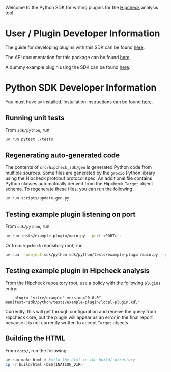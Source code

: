 Welcome to the Python SDK for writing plugins for the [Hipcheck][hipcheck-site] analysis tool.

# User / Plugin Developer Information

The guide for developing plugins with this SDK can be found [here][python-sdk-guide].

The API documentation for this package can be found [here][python-sdk-api-docs].

A dummy example plugin using the SDK can be found [here][sdk-example-plugin].

# Python SDK Developer Information

You must have `uv` installed. Installation instructions can be found
[here](https://docs.astral.sh/uv/getting-started/installation/).

## Running unit tests

From `sdk/python`, run
```bash
uv run pytest ./tests
```

## Regenerating auto-generated code

The contents of `src/hipcheck_sdk/gen` is generated Python code from multiple
sources. Some files are generated by the `grpcio` Python library using the
Hipcheck protobuf protocol spec. An additional file contains Python classes
automatically derived from the Hipcheck `Target` object schema. To regenerate
these files, you can run the following:

```bash
uv run scripts/update-gen.py
```

## Testing example plugin listening on port

From `sdk/python`, run
```bash
uv run tests/example-plugin/main.py --port <PORT>`.
```

Or from `hipcheck` repository root, run
```bash
uv run --project sdk/python sdk/python/tests/example-plugin/main.py --port <PORT>
```

## Testing example plugin in Hipcheck analysis

From the Hipcheck repository root, use a policy with the following `plugins`
entry:

```
    plugin "mitre/example" version="0.0.0" manifest="sdk/python/tests/example-plugin/local-plugin.kdl"
```

Currently, this will get through configuration and receive the query from
Hipcheck core, but the plugin will appear as an error in the final report
because it is not currently written to accept `Target` objects.

## Building the HTML

From `docs/`, run the following:

```bash
uv run make html # Build the html in the build/ directory
cp -r build/html <DESTINATION_DIR>
```

[hipcheck-site]: https://hipcheck.mitre.org/
[python-sdk-guide]: https://hipcheck.mitre.org/docs/guide/making-plugins/python-sdk/
[python-sdk-api-docs]: https://hipcheck.mitre.org/sdk/python/hipcheck_sdk.html
[sdk-example-plugin]: https://github.com/mitre/hipcheck/blob/main/sdk/python/tests/example-plugin/test_main.py
